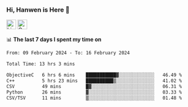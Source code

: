 ### Hi, Hanwen is Here 👋
<p>
	<a href="https://www.linkedin.com/in/liu-hanwen/"><img src="https://img.shields.io/badge/@hanwen-0A66C2?style=flat&logo=LinkedIn&logoColor=white" alt="Linkedin"  height="25px"/></a> 
	<a href="https://scholar.google.com/citations?user=HDF0su0AAAAJ"><img src="https://img.shields.io/badge/scholar-4385FE.svg?&style=plastic&logo=google-scholar&logoColor=white" alt="Google Scholar" height="25px"> </a>
</p>

📊 **The last 7 days I spent my time on** 
<!--START_SECTION:waka-->

```txt
From: 09 February 2024 - To: 16 February 2024

Total Time: 13 hrs 3 mins

ObjectiveC   6 hrs 6 mins    ███████████▓░░░░░░░░░░░░░   46.49 %
C++          5 hrs 23 mins   ██████████▒░░░░░░░░░░░░░░   41.02 %
CSV          49 mins         █▓░░░░░░░░░░░░░░░░░░░░░░░   06.31 %
Python       26 mins         ▓░░░░░░░░░░░░░░░░░░░░░░░░   03.33 %
CSV/TSV      11 mins         ▒░░░░░░░░░░░░░░░░░░░░░░░░   01.48 %
```

<!--END_SECTION:waka-->


<!--
**david990917/david990917** is a ✨ _special_ ✨ repository because its `README.md` (this file) appears on your GitHub profile.

Here are some ideas to get you started:

- 🔭 I’m currently working on ...
- 🌱 I’m currently learning ...
- 👯 I’m looking to collaborate on ...
- 🤔 I’m looking for help with ...
- 💬 Ask me about ...
- 📫 How to reach me: ...
- 😄 Pronouns: ...
- ⚡ Fun fact: ...
-->
